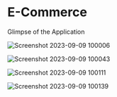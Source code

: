 # E-Commerce
Glimpse of the Application

![Screenshot 2023-09-09 100006](https://github.com/AS-PARTH/E-Commerce/assets/95672671/5f8701b5-4f19-4563-8b80-4ea73e067674)

![Screenshot 2023-09-09 100043](https://github.com/AS-PARTH/E-Commerce/assets/95672671/e317ada7-06e0-45a2-9709-add101cc8415)

![Screenshot 2023-09-09 100111](https://github.com/AS-PARTH/E-Commerce/assets/95672671/8ae344a5-56f4-4219-a5e6-f08b6df5fe94)

![Screenshot 2023-09-09 100139](https://github.com/AS-PARTH/E-Commerce/assets/95672671/504ce2e1-9ffb-4381-913c-95a61d6839b2)
